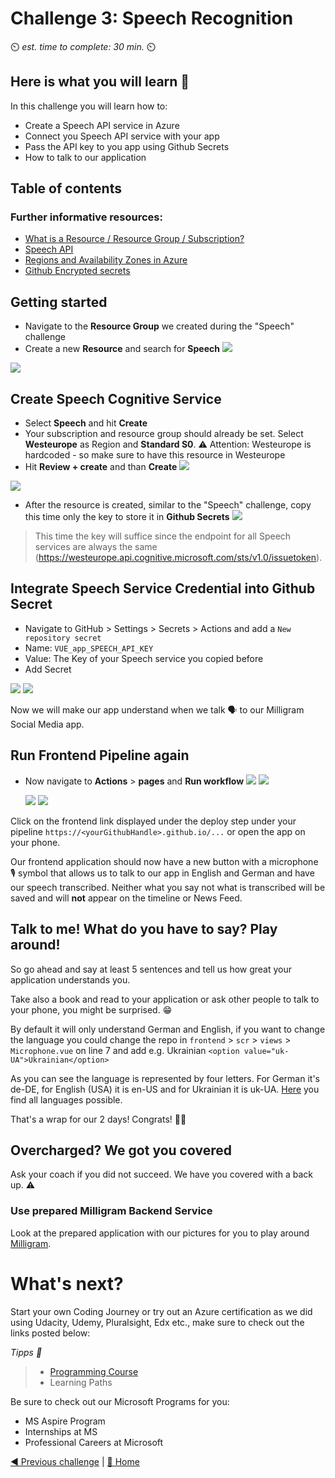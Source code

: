 # Challenge 3: Speech Recognition

⏲️ _est. time to complete: 30 min._ ⏲️

## Here is what you will learn 🎯

In this challenge you will learn how to:

- Create a Speech API service in Azure
- Connect you Speech API service with your app
- Pass the API key to you app using Github Secrets
- How to talk to our application

## Table of contents

### Further informative resources:

- [What is a Resource / Resource Group / Subscription?](https://docs.microsoft.com/azure/cloud-adoption-framework/govern/resource-consistency/resource-access-management)
- [Speech API](https://azure.microsoft.com/services/cognitive-services/speech-services/#overview)
- [Regions and Availability Zones in Azure](https://docs.microsoft.com/azure/availability-zones/az-overview)
- [Github Encrypted secrets](https://docs.github.com/en/actions/reference/encrypted-secrets)

## Getting started

- Navigate to the **Resource Group** we created during the "Speech" challenge
- Create a new **Resource** and search for **Speech**
  ![](./images/light/createresource.png)

![](./images/light/selectspeech.png)

## Create Speech Cognitive Service

- Select **Speech** and hit **Create**
- Your subscription and resource group should already be set. Select **Westeurope** as Region and **Standard S0**.
  ⚠️ Attention: Westeurope is hardcoded - so make sure to have this resource in Westeurope
- Hit **Review + create** and than **Create**
  ![](./images/light/createspeech.png)

![](./images/light/createspeechresource.png)

- After the resource is created, similar to the "Speech" challenge, copy this time only the key to store it in **Github Secrets**
  ![](./images/light/copykeys.png)

> This time the key will suffice since the endpoint for all Speech services are always the same (https://westeurope.api.cognitive.microsoft.com/sts/v1.0/issuetoken).

## Integrate Speech Service Credential into Github Secret

- Navigate to GitHub > Settings > Secrets > Actions and add a `New repository secret`
- Name: `VUE_app_SPEECH_API_KEY`
- Value: The Key of your Speech service you copied before
- Add Secret

![](./images/light/vue-app-speech-api-key-secret.png#gh-light-mode-only)
![](./images/dark/vue-app-speech-api-key-secret.png#gh-dark-mode-only)

Now we will make our app understand when we talk 🗣️ to our Milligram Social Media app.

## Run Frontend Pipeline again

- Now navigate to **Actions** > **pages** and **Run workflow**
  ![](./images/light/runworkflow.png#gh-light-mode-only)
  ![](./images/dark/runworkflow.png#gh-dark-mode-only)

  ![](./images/light/rerunalljobs.png#gh-light-mode-only)
  ![](./images/dark/rerunalljobs.png#gh-dark-mode-only)

Click on the frontend link displayed under the deploy step under your pipeline `https://<yourGithubHandle>.github.io/...` or open the app on your phone.

Our frontend application should now have a new button with a microphone 🎙️ symbol that allows us to talk to our app in English and German and have our speech transcribed.
Neither what you say not what is transcribed will be saved and will **not** appear on the timeline or News Feed.

## Talk to me! What do you have to say? Play around!

So go ahead and say at least 5 sentences and tell us how great your application understands you.

Take also a book and read to your application or ask other people to talk to your phone, you might be surprised. 😁

By default it will only understand German and English, if you want to change the language you could change the repo in `frontend` > `scr` > `views` > `Microphone.vue` on line 7 and add e.g. Ukrainian
`<option value="uk-UA">Ukrainian</option>`

As you can see the language is represented by four letters. For German it's de-DE, for English (USA) it is en-US and for Ukrainian it is uk-UA. [Here](https://docs.microsoft.com/en-us/azure/cognitive-services/speech-service/language-support) you find all languages possible.

That's a wrap for our 2 days! Congrats! 🥳🙏

## Overcharged? We got you covered

Ask your coach if you did not succeed. We have you covered with a back up. ⚠️

### Use prepared Milligram Backend Service

Look at the prepared application with our pictures for you to play around [Milligram](https://codeunicornmartha.github.io/FemaleAIappInnovationEcosystem/#/?stack-key=a78e2b9a).

# What's next?

Start your own Coding Journey or try out an Azure certification as we did using Udacity, Udemy, Pluralsight, Edx etc., make sure to check out the links posted below:

_Tipps 📝_

> - [Programming Course](https://www.udacity.com/course/intro-to-programming-nanodegree--nd000)
> - Learning Paths

Be sure to check out our Microsoft Programs for you:

- MS Aspire Program
- Internships at MS
- Professional Careers at Microsoft

[◀ Previous challenge](../../day1/application/README.md) | [🔼 Home](../../../README.md)
